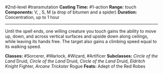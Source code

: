 #2nd-level #transmutation
**Casting Time:** #1-action
**Range:** touch
**Components:** V, , S, M (a drop of bitumen and a spider)
**Duration:** Concentration, up to 1 hour

---

Until the spell ends, one willing creature you touch gains the ability to move up, down, and across vertical surfaces and upside down along ceilings, while leaving its hands free. The target also gains a climbing speed equal to its walking speed.


**Classes:** #Sorcerer, #Warlock, #Wizard, #Artificer
**Subclasses:** *Circle of the Land* Druid, *Circle of the Land* Druid, *Circle of the Land* Druid, *Eldritch Knight* Fighter, *Arcane Trickster* Rogue
**Feats:** Adept of the Red Robes
